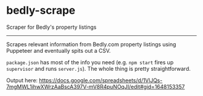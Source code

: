 # bedly-scrape
Scraper for Bedly's property listings

---
Scrapes relevant information from Bedly.com property listings using Puppeteer and eventually spits out a CSV.

`package.json` has most of the info you need (e.g. `npm start` fires up `supervisor` and runs `server.js`). The whole thing is pretty straightforward.

Output here: https://docs.google.com/spreadsheets/d/1VlJQs-7mgMWL1ihwXWrzAaBscA397V-mV8R4puNOqJI/edit#gid=1648153357
